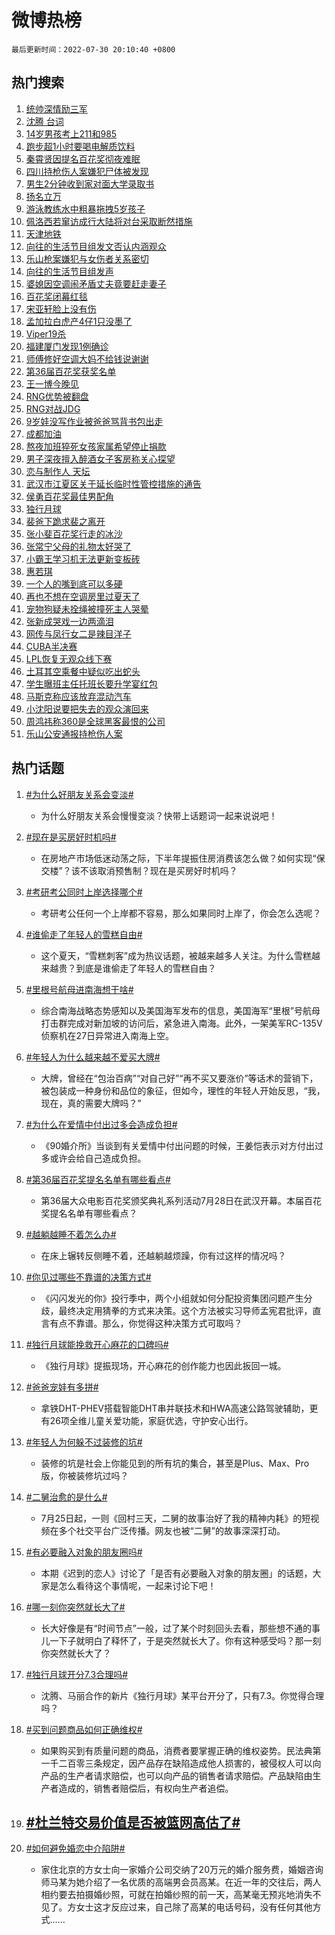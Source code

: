 # 微博热榜

`最后更新时间：2022-07-30 20:10:40 +0800`

## 热门搜索

1. [统帅深情励三军](https://m.weibo.cn/search?containerid=100103type%3D1%26t%3D10%26q%3D%23%E7%BB%9F%E5%B8%85%E6%B7%B1%E6%83%85%E5%8A%B1%E4%B8%89%E5%86%9B%23&stream_entry_id=51&isnewpage=1&extparam=seat%3D1%26filter_type%3Drealtimehot%26dgr%3D0%26c_type%3D51%26pos%3D0%26cate%3D10103%26display_time%3D1659183038%26pre_seqid%3D1659183038936025306319&luicode=10000011&lfid=106003type%253D25%2526t%253D3%2526disable_hot%253D1%2526filter_type%253Drealtimehot)
1. [沈腾 台词](https://m.weibo.cn/search?containerid=100103type%3D1%26t%3D10%26q%3D%E6%B2%88%E8%85%BE+%E5%8F%B0%E8%AF%8D&stream_entry_id=31&isnewpage=1&extparam=seat%3D1%26realpos%3D1%26flag%3D1%26dgr%3D0%26c_type%3D31%26pos%3D0%26cate%3D0%26filter_type%3Drealtimehot%26lcate%3D5001%26display_time%3D1659183038%26pre_seqid%3D1659183038936025306319&luicode=10000011&lfid=106003type%253D25%2526t%253D3%2526disable_hot%253D1%2526filter_type%253Drealtimehot)
1. [14岁男孩考上211和985](https://m.weibo.cn/search?containerid=100103type%3D1%26t%3D10%26q%3D%2314%E5%B2%81%E7%94%B7%E5%AD%A9%E8%80%83%E4%B8%8A211%E5%92%8C985%23&stream_entry_id=31&isnewpage=1&extparam=seat%3D1%26realpos%3D2%26flag%3D0%26dgr%3D0%26c_type%3D31%26pos%3D1%26cate%3D0%26filter_type%3Drealtimehot%26lcate%3D5001%26display_time%3D1659183038%26pre_seqid%3D1659183038936025306319&luicode=10000011&lfid=106003type%253D25%2526t%253D3%2526disable_hot%253D1%2526filter_type%253Drealtimehot)
1. [跑步超1小时要喝电解质饮料](https://m.weibo.cn/search?containerid=100103type%3D1%26t%3D10%26q%3D%23%E8%B7%91%E6%AD%A5%E8%B6%851%E5%B0%8F%E6%97%B6%E8%A6%81%E5%96%9D%E7%94%B5%E8%A7%A3%E8%B4%A8%E9%A5%AE%E6%96%99%23&stream_entry_id=31&isnewpage=1&extparam=seat%3D1%26realpos%3D3%26flag%3D0%26dgr%3D0%26c_type%3D31%26pos%3D2%26cate%3D0%26filter_type%3Drealtimehot%26lcate%3D5001%26display_time%3D1659183038%26pre_seqid%3D1659183038936025306319&luicode=10000011&lfid=106003type%253D25%2526t%253D3%2526disable_hot%253D1%2526filter_type%253Drealtimehot)
1. [秦霄贤因提名百花奖彻夜难眠](https://m.weibo.cn/search?containerid=100103type%3D1%26t%3D10%26q%3D%23%E7%A7%A6%E9%9C%84%E8%B4%A4%E5%9B%A0%E6%8F%90%E5%90%8D%E7%99%BE%E8%8A%B1%E5%A5%96%E5%BD%BB%E5%A4%9C%E9%9A%BE%E7%9C%A0%23&stream_entry_id=31&isnewpage=1&extparam=seat%3D1%26realpos%3D4%26flag%3D1%26dgr%3D0%26c_type%3D31%26pos%3D3%26cate%3D0%26filter_type%3Drealtimehot%26lcate%3D5001%26display_time%3D1659183038%26pre_seqid%3D1659183038936025306319&luicode=10000011&lfid=106003type%253D25%2526t%253D3%2526disable_hot%253D1%2526filter_type%253Drealtimehot)
1. [四川持枪伤人案嫌犯尸体被发现](https://m.weibo.cn/search?containerid=100103type%3D1%26t%3D10%26q%3D%23%E5%9B%9B%E5%B7%9D%E6%8C%81%E6%9E%AA%E4%BC%A4%E4%BA%BA%E6%A1%88%E5%AB%8C%E7%8A%AF%E5%B0%B8%E4%BD%93%E8%A2%AB%E5%8F%91%E7%8E%B0%23&stream_entry_id=31&isnewpage=1&extparam=seat%3D1%26realpos%3D5%26flag%3D0%26dgr%3D0%26c_type%3D31%26pos%3D4%26cate%3D0%26filter_type%3Drealtimehot%26lcate%3D5001%26display_time%3D1659183038%26pre_seqid%3D1659183038936025306319&luicode=10000011&lfid=106003type%253D25%2526t%253D3%2526disable_hot%253D1%2526filter_type%253Drealtimehot)
1. [男生2分钟收到家对面大学录取书](https://m.weibo.cn/search?containerid=100103type%3D1%26t%3D10%26q%3D%23%E7%94%B7%E7%94%9F2%E5%88%86%E9%92%9F%E6%94%B6%E5%88%B0%E5%AE%B6%E5%AF%B9%E9%9D%A2%E5%A4%A7%E5%AD%A6%E5%BD%95%E5%8F%96%E4%B9%A6%23&stream_entry_id=31&isnewpage=1&extparam=seat%3D1%26realpos%3D6%26flag%3D1%26dgr%3D0%26c_type%3D31%26pos%3D5%26cate%3D0%26filter_type%3Drealtimehot%26lcate%3D5001%26display_time%3D1659183038%26pre_seqid%3D1659183038936025306319&luicode=10000011&lfid=106003type%253D25%2526t%253D3%2526disable_hot%253D1%2526filter_type%253Drealtimehot)
1. [扬名立万](https://m.weibo.cn/search?containerid=100103type%3D1%26t%3D10%26q%3D%E6%89%AC%E5%90%8D%E7%AB%8B%E4%B8%87&stream_entry_id=31&isnewpage=1&extparam=seat%3D1%26realpos%3D7%26flag%3D1%26dgr%3D0%26c_type%3D31%26pos%3D6%26cate%3D0%26filter_type%3Drealtimehot%26lcate%3D5001%26display_time%3D1659183038%26pre_seqid%3D1659183038936025306319&luicode=10000011&lfid=106003type%253D25%2526t%253D3%2526disable_hot%253D1%2526filter_type%253Drealtimehot)
1. [游泳教练水中粗暴拖拽5岁孩子](https://m.weibo.cn/search?containerid=100103type%3D1%26t%3D10%26q%3D%23%E6%B8%B8%E6%B3%B3%E6%95%99%E7%BB%83%E6%B0%B4%E4%B8%AD%E7%B2%97%E6%9A%B4%E6%8B%96%E6%8B%BD5%E5%B2%81%E5%AD%A9%E5%AD%90%23&stream_entry_id=31&isnewpage=1&extparam=seat%3D1%26realpos%3D8%26flag%3D1%26dgr%3D0%26c_type%3D31%26pos%3D7%26cate%3D0%26filter_type%3Drealtimehot%26lcate%3D5001%26display_time%3D1659183038%26pre_seqid%3D1659183038936025306319&luicode=10000011&lfid=106003type%253D25%2526t%253D3%2526disable_hot%253D1%2526filter_type%253Drealtimehot)
1. [佩洛西若窜访成行大陆将对台采取断然措施](https://m.weibo.cn/search?containerid=100103type%3D1%26t%3D10%26q%3D%23%E4%BD%A9%E6%B4%9B%E8%A5%BF%E8%8B%A5%E7%AA%9C%E8%AE%BF%E6%88%90%E8%A1%8C%E5%A4%A7%E9%99%86%E5%B0%86%E5%AF%B9%E5%8F%B0%E9%87%87%E5%8F%96%E6%96%AD%E7%84%B6%E6%8E%AA%E6%96%BD%23&stream_entry_id=31&isnewpage=1&extparam=seat%3D1%26realpos%3D9%26flag%3D0%26dgr%3D0%26c_type%3D31%26pos%3D8%26cate%3D0%26filter_type%3Drealtimehot%26lcate%3D5001%26display_time%3D1659183038%26pre_seqid%3D1659183038936025306319&luicode=10000011&lfid=106003type%253D25%2526t%253D3%2526disable_hot%253D1%2526filter_type%253Drealtimehot)
1. [天津地铁](https://m.weibo.cn/search?containerid=100103type%3D1%26t%3D10%26q%3D%23%E5%A4%A9%E6%B4%A5%E5%9C%B0%E9%93%81%23&stream_entry_id=31&isnewpage=1&extparam=seat%3D1%26realpos%3D10%26flag%3D1%26dgr%3D0%26c_type%3D31%26pos%3D9%26cate%3D0%26filter_type%3Drealtimehot%26lcate%3D5001%26display_time%3D1659183038%26pre_seqid%3D1659183038936025306319&luicode=10000011&lfid=106003type%253D25%2526t%253D3%2526disable_hot%253D1%2526filter_type%253Drealtimehot)
1. [向往的生活节目组发文否认内涵观众](https://m.weibo.cn/search?containerid=100103type%3D1%26t%3D10%26q%3D%23%E5%90%91%E5%BE%80%E7%9A%84%E7%94%9F%E6%B4%BB%E8%8A%82%E7%9B%AE%E7%BB%84%E5%8F%91%E6%96%87%E5%90%A6%E8%AE%A4%E5%86%85%E6%B6%B5%E8%A7%82%E4%BC%97%23&stream_entry_id=31&isnewpage=1&extparam=seat%3D1%26realpos%3D11%26flag%3D0%26dgr%3D0%26c_type%3D31%26pos%3D10%26cate%3D0%26filter_type%3Drealtimehot%26lcate%3D5001%26display_time%3D1659183038%26pre_seqid%3D1659183038936025306319&luicode=10000011&lfid=106003type%253D25%2526t%253D3%2526disable_hot%253D1%2526filter_type%253Drealtimehot)
1. [乐山枪案嫌犯与女伤者关系密切](https://m.weibo.cn/search?containerid=100103type%3D1%26t%3D10%26q%3D%23%E4%B9%90%E5%B1%B1%E6%9E%AA%E6%A1%88%E5%AB%8C%E7%8A%AF%E4%B8%8E%E5%A5%B3%E4%BC%A4%E8%80%85%E5%85%B3%E7%B3%BB%E5%AF%86%E5%88%87%23&stream_entry_id=31&isnewpage=1&extparam=seat%3D1%26realpos%3D12%26flag%3D0%26dgr%3D0%26c_type%3D31%26pos%3D11%26cate%3D0%26filter_type%3Drealtimehot%26lcate%3D5001%26display_time%3D1659183038%26pre_seqid%3D1659183038936025306319&luicode=10000011&lfid=106003type%253D25%2526t%253D3%2526disable_hot%253D1%2526filter_type%253Drealtimehot)
1. [向往的生活节目组发声](https://m.weibo.cn/search?containerid=100103type%3D1%26t%3D10%26q%3D%23%E5%90%91%E5%BE%80%E7%9A%84%E7%94%9F%E6%B4%BB%E8%8A%82%E7%9B%AE%E7%BB%84%E5%8F%91%E5%A3%B0%23&stream_entry_id=31&isnewpage=1&extparam=seat%3D1%26realpos%3D13%26flag%3D2%26dgr%3D0%26c_type%3D31%26pos%3D12%26cate%3D0%26filter_type%3Drealtimehot%26lcate%3D5001%26display_time%3D1659183038%26pre_seqid%3D1659183038936025306319&luicode=10000011&lfid=106003type%253D25%2526t%253D3%2526disable_hot%253D1%2526filter_type%253Drealtimehot)
1. [婆媳因空调闹矛盾丈夫竟要赶走妻子](https://m.weibo.cn/search?containerid=100103type%3D1%26t%3D10%26q%3D%23%E5%A9%86%E5%AA%B3%E5%9B%A0%E7%A9%BA%E8%B0%83%E9%97%B9%E7%9F%9B%E7%9B%BE%E4%B8%88%E5%A4%AB%E7%AB%9F%E8%A6%81%E8%B5%B6%E8%B5%B0%E5%A6%BB%E5%AD%90%23&stream_entry_id=31&isnewpage=1&extparam=seat%3D1%26realpos%3D14%26flag%3D0%26dgr%3D0%26c_type%3D31%26pos%3D13%26cate%3D0%26filter_type%3Drealtimehot%26lcate%3D5001%26display_time%3D1659183038%26pre_seqid%3D1659183038936025306319&luicode=10000011&lfid=106003type%253D25%2526t%253D3%2526disable_hot%253D1%2526filter_type%253Drealtimehot)
1. [百花奖闭幕红毯](https://m.weibo.cn/search?containerid=100103type%3D1%26t%3D10%26q%3D%23%E7%99%BE%E8%8A%B1%E5%A5%96%E9%97%AD%E5%B9%95%E7%BA%A2%E6%AF%AF%23&stream_entry_id=31&isnewpage=1&extparam=seat%3D1%26realpos%3D15%26flag%3D0%26dgr%3D0%26c_type%3D31%26pos%3D14%26cate%3D0%26filter_type%3Drealtimehot%26lcate%3D5001%26display_time%3D1659183038%26pre_seqid%3D1659183038936025306319&luicode=10000011&lfid=106003type%253D25%2526t%253D3%2526disable_hot%253D1%2526filter_type%253Drealtimehot)
1. [宋亚轩脸上没有伤](https://m.weibo.cn/search?containerid=100103type%3D1%26t%3D10%26q%3D%23%E5%AE%8B%E4%BA%9A%E8%BD%A9%E8%84%B8%E4%B8%8A%E6%B2%A1%E6%9C%89%E4%BC%A4%23&stream_entry_id=31&isnewpage=1&extparam=seat%3D1%26realpos%3D16%26flag%3D1%26dgr%3D0%26c_type%3D31%26pos%3D15%26cate%3D0%26filter_type%3Drealtimehot%26lcate%3D5001%26display_time%3D1659183038%26pre_seqid%3D1659183038936025306319&luicode=10000011&lfid=106003type%253D25%2526t%253D3%2526disable_hot%253D1%2526filter_type%253Drealtimehot)
1. [孟加拉白虎产4仔1只没墨了](https://m.weibo.cn/search?containerid=100103type%3D1%26t%3D10%26q%3D%23%E5%AD%9F%E5%8A%A0%E6%8B%89%E7%99%BD%E8%99%8E%E4%BA%A74%E4%BB%941%E5%8F%AA%E6%B2%A1%E5%A2%A8%E4%BA%86%23&stream_entry_id=31&isnewpage=1&extparam=seat%3D1%26realpos%3D17%26flag%3D1%26dgr%3D0%26c_type%3D31%26pos%3D16%26cate%3D0%26filter_type%3Drealtimehot%26lcate%3D5001%26display_time%3D1659183038%26pre_seqid%3D1659183038936025306319&luicode=10000011&lfid=106003type%253D25%2526t%253D3%2526disable_hot%253D1%2526filter_type%253Drealtimehot)
1. [Viper19杀](https://m.weibo.cn/search?containerid=100103type%3D1%26t%3D10%26q%3D%23Viper19%E6%9D%80%23&stream_entry_id=31&isnewpage=1&extparam=seat%3D1%26realpos%3D18%26flag%3D1%26dgr%3D0%26c_type%3D31%26pos%3D17%26cate%3D0%26filter_type%3Drealtimehot%26lcate%3D5001%26display_time%3D1659183038%26pre_seqid%3D1659183038936025306319&luicode=10000011&lfid=106003type%253D25%2526t%253D3%2526disable_hot%253D1%2526filter_type%253Drealtimehot)
1. [福建厦门发现1例确诊](https://m.weibo.cn/search?containerid=100103type%3D1%26t%3D10%26q%3D%23%E7%A6%8F%E5%BB%BA%E5%8E%A6%E9%97%A8%E5%8F%91%E7%8E%B01%E4%BE%8B%E7%A1%AE%E8%AF%8A%23&stream_entry_id=31&isnewpage=1&extparam=seat%3D1%26realpos%3D19%26flag%3D1%26dgr%3D0%26c_type%3D31%26pos%3D18%26cate%3D0%26filter_type%3Drealtimehot%26lcate%3D5001%26display_time%3D1659183038%26pre_seqid%3D1659183038936025306319&luicode=10000011&lfid=106003type%253D25%2526t%253D3%2526disable_hot%253D1%2526filter_type%253Drealtimehot)
1. [师傅修好空调大妈不给钱说谢谢](https://m.weibo.cn/search?containerid=100103type%3D1%26t%3D10%26q%3D%23%E5%B8%88%E5%82%85%E4%BF%AE%E5%A5%BD%E7%A9%BA%E8%B0%83%E5%A4%A7%E5%A6%88%E4%B8%8D%E7%BB%99%E9%92%B1%E8%AF%B4%E8%B0%A2%E8%B0%A2%23&stream_entry_id=31&isnewpage=1&extparam=seat%3D1%26realpos%3D20%26flag%3D0%26dgr%3D0%26c_type%3D31%26pos%3D19%26cate%3D0%26filter_type%3Drealtimehot%26lcate%3D5001%26display_time%3D1659183038%26pre_seqid%3D1659183038936025306319&luicode=10000011&lfid=106003type%253D25%2526t%253D3%2526disable_hot%253D1%2526filter_type%253Drealtimehot)
1. [第36届百花奖获奖名单](https://m.weibo.cn/search?containerid=100103type%3D1%26t%3D10%26q%3D%23%E7%AC%AC36%E5%B1%8A%E7%99%BE%E8%8A%B1%E5%A5%96%E8%8E%B7%E5%A5%96%E5%90%8D%E5%8D%95%23&stream_entry_id=31&isnewpage=1&extparam=seat%3D1%26realpos%3D21%26flag%3D1%26dgr%3D0%26c_type%3D31%26pos%3D20%26cate%3D0%26filter_type%3Drealtimehot%26lcate%3D5001%26display_time%3D1659183038%26pre_seqid%3D1659183038936025306319&luicode=10000011&lfid=106003type%253D25%2526t%253D3%2526disable_hot%253D1%2526filter_type%253Drealtimehot)
1. [王一博今晚见](https://m.weibo.cn/search?containerid=100103type%3D1%26t%3D10%26q%3D%23%E7%8E%8B%E4%B8%80%E5%8D%9A%E4%BB%8A%E6%99%9A%E8%A7%81%23&stream_entry_id=31&isnewpage=1&extparam=seat%3D1%26realpos%3D22%26flag%3D1%26dgr%3D0%26c_type%3D31%26pos%3D21%26cate%3D0%26filter_type%3Drealtimehot%26lcate%3D5001%26display_time%3D1659183038%26pre_seqid%3D1659183038936025306319&luicode=10000011&lfid=106003type%253D25%2526t%253D3%2526disable_hot%253D1%2526filter_type%253Drealtimehot)
1. [RNG优势被翻盘](https://m.weibo.cn/search?containerid=100103type%3D1%26t%3D10%26q%3DRNG%E4%BC%98%E5%8A%BF%E8%A2%AB%E7%BF%BB%E7%9B%98&stream_entry_id=31&isnewpage=1&extparam=seat%3D1%26realpos%3D23%26flag%3D1%26dgr%3D0%26c_type%3D31%26pos%3D22%26cate%3D0%26filter_type%3Drealtimehot%26lcate%3D5001%26display_time%3D1659183038%26pre_seqid%3D1659183038936025306319&luicode=10000011&lfid=106003type%253D25%2526t%253D3%2526disable_hot%253D1%2526filter_type%253Drealtimehot)
1. [RNG对战JDG](https://m.weibo.cn/search?containerid=100103type%3D1%26t%3D10%26q%3D%23RNG%E5%AF%B9%E6%88%98JDG%23&stream_entry_id=31&isnewpage=1&extparam=seat%3D1%26realpos%3D24%26flag%3D1%26dgr%3D0%26c_type%3D31%26pos%3D23%26cate%3D0%26filter_type%3Drealtimehot%26lcate%3D5001%26display_time%3D1659183038%26pre_seqid%3D1659183038936025306319&luicode=10000011&lfid=106003type%253D25%2526t%253D3%2526disable_hot%253D1%2526filter_type%253Drealtimehot)
1. [9岁娃没写作业被爸爸骂背书包出走](https://m.weibo.cn/search?containerid=100103type%3D1%26t%3D10%26q%3D%239%E5%B2%81%E5%A8%83%E6%B2%A1%E5%86%99%E4%BD%9C%E4%B8%9A%E8%A2%AB%E7%88%B8%E7%88%B8%E9%AA%82%E8%83%8C%E4%B9%A6%E5%8C%85%E5%87%BA%E8%B5%B0%23&stream_entry_id=31&isnewpage=1&extparam=seat%3D1%26realpos%3D25%26flag%3D0%26dgr%3D0%26c_type%3D31%26pos%3D24%26cate%3D0%26filter_type%3Drealtimehot%26lcate%3D5001%26display_time%3D1659183038%26pre_seqid%3D1659183038936025306319&luicode=10000011&lfid=106003type%253D25%2526t%253D3%2526disable_hot%253D1%2526filter_type%253Drealtimehot)
1. [成都加油](https://m.weibo.cn/search?containerid=100103type%3D1%26t%3D10%26q%3D%E6%88%90%E9%83%BD%E5%8A%A0%E6%B2%B9&stream_entry_id=31&isnewpage=1&extparam=seat%3D1%26realpos%3D26%26flag%3D1%26dgr%3D0%26c_type%3D31%26pos%3D25%26cate%3D0%26filter_type%3Drealtimehot%26lcate%3D5001%26display_time%3D1659183038%26pre_seqid%3D1659183038936025306319&luicode=10000011&lfid=106003type%253D25%2526t%253D3%2526disable_hot%253D1%2526filter_type%253Drealtimehot)
1. [熬夜加班猝死女孩家属希望停止捐款](https://m.weibo.cn/search?containerid=100103type%3D1%26t%3D10%26q%3D%23%E7%86%AC%E5%A4%9C%E5%8A%A0%E7%8F%AD%E7%8C%9D%E6%AD%BB%E5%A5%B3%E5%AD%A9%E5%AE%B6%E5%B1%9E%E5%B8%8C%E6%9C%9B%E5%81%9C%E6%AD%A2%E6%8D%90%E6%AC%BE%23&stream_entry_id=31&isnewpage=1&extparam=seat%3D1%26realpos%3D27%26flag%3D1%26dgr%3D0%26c_type%3D31%26pos%3D26%26cate%3D0%26filter_type%3Drealtimehot%26lcate%3D5001%26display_time%3D1659183038%26pre_seqid%3D1659183038936025306319&luicode=10000011&lfid=106003type%253D25%2526t%253D3%2526disable_hot%253D1%2526filter_type%253Drealtimehot)
1. [男子深夜擅入醉酒女子客房称关心探望](https://m.weibo.cn/search?containerid=100103type%3D1%26t%3D10%26q%3D%23%E7%94%B7%E5%AD%90%E6%B7%B1%E5%A4%9C%E6%93%85%E5%85%A5%E9%86%89%E9%85%92%E5%A5%B3%E5%AD%90%E5%AE%A2%E6%88%BF%E7%A7%B0%E5%85%B3%E5%BF%83%E6%8E%A2%E6%9C%9B%23&stream_entry_id=31&isnewpage=1&extparam=seat%3D1%26realpos%3D28%26flag%3D1%26dgr%3D0%26c_type%3D31%26pos%3D27%26cate%3D0%26filter_type%3Drealtimehot%26lcate%3D5001%26display_time%3D1659183038%26pre_seqid%3D1659183038936025306319&luicode=10000011&lfid=106003type%253D25%2526t%253D3%2526disable_hot%253D1%2526filter_type%253Drealtimehot)
1. [恋与制作人 天坛](https://m.weibo.cn/search?containerid=100103type%3D1%26t%3D10%26q%3D%E6%81%8B%E4%B8%8E%E5%88%B6%E4%BD%9C%E4%BA%BA+%E5%A4%A9%E5%9D%9B&stream_entry_id=31&isnewpage=1&extparam=seat%3D1%26realpos%3D29%26flag%3D1%26dgr%3D0%26c_type%3D31%26pos%3D28%26cate%3D0%26filter_type%3Drealtimehot%26lcate%3D5001%26display_time%3D1659183038%26pre_seqid%3D1659183038936025306319&luicode=10000011&lfid=106003type%253D25%2526t%253D3%2526disable_hot%253D1%2526filter_type%253Drealtimehot)
1. [武汉市江夏区关于延长临时性管控措施的通告](https://m.weibo.cn/search?containerid=100103type%3D1%26t%3D10%26q%3D%23%E6%AD%A6%E6%B1%89%E5%B8%82%E6%B1%9F%E5%A4%8F%E5%8C%BA%E5%85%B3%E4%BA%8E%E5%BB%B6%E9%95%BF%E4%B8%B4%E6%97%B6%E6%80%A7%E7%AE%A1%E6%8E%A7%E6%8E%AA%E6%96%BD%E7%9A%84%E9%80%9A%E5%91%8A%23&stream_entry_id=31&isnewpage=1&extparam=seat%3D1%26realpos%3D30%26flag%3D1%26dgr%3D0%26c_type%3D31%26pos%3D29%26cate%3D0%26filter_type%3Drealtimehot%26lcate%3D5001%26display_time%3D1659183038%26pre_seqid%3D1659183038936025306319&luicode=10000011&lfid=106003type%253D25%2526t%253D3%2526disable_hot%253D1%2526filter_type%253Drealtimehot)
1. [侯勇百花奖最佳男配角](https://m.weibo.cn/search?containerid=100103type%3D1%26t%3D10%26q%3D%23%E4%BE%AF%E5%8B%87%E7%99%BE%E8%8A%B1%E5%A5%96%E6%9C%80%E4%BD%B3%E7%94%B7%E9%85%8D%E8%A7%92%23&stream_entry_id=31&isnewpage=1&extparam=seat%3D1%26realpos%3D31%26flag%3D1%26dgr%3D0%26c_type%3D31%26pos%3D30%26cate%3D0%26filter_type%3Drealtimehot%26lcate%3D5001%26display_time%3D1659183038%26pre_seqid%3D1659183038936025306319&luicode=10000011&lfid=106003type%253D25%2526t%253D3%2526disable_hot%253D1%2526filter_type%253Drealtimehot)
1. [独行月球](https://m.weibo.cn/search?containerid=100103type%3D1%26t%3D10%26q%3D%E7%8B%AC%E8%A1%8C%E6%9C%88%E7%90%83&stream_entry_id=31&isnewpage=1&extparam=seat%3D1%26realpos%3D32%26flag%3D0%26dgr%3D0%26c_type%3D31%26pos%3D31%26cate%3D0%26filter_type%3Drealtimehot%26lcate%3D5001%26display_time%3D1659183038%26pre_seqid%3D1659183038936025306319&luicode=10000011&lfid=106003type%253D25%2526t%253D3%2526disable_hot%253D1%2526filter_type%253Drealtimehot)
1. [裴爸下跪求裴之离开](https://m.weibo.cn/search?containerid=100103type%3D1%26t%3D10%26q%3D%23%E8%A3%B4%E7%88%B8%E4%B8%8B%E8%B7%AA%E6%B1%82%E8%A3%B4%E4%B9%8B%E7%A6%BB%E5%BC%80%23&stream_entry_id=31&isnewpage=1&extparam=seat%3D1%26realpos%3D33%26flag%3D1%26dgr%3D0%26c_type%3D31%26pos%3D32%26cate%3D0%26filter_type%3Drealtimehot%26lcate%3D5001%26display_time%3D1659183038%26pre_seqid%3D1659183038936025306319&luicode=10000011&lfid=106003type%253D25%2526t%253D3%2526disable_hot%253D1%2526filter_type%253Drealtimehot)
1. [张小斐百花奖行走的冰沙](https://m.weibo.cn/search?containerid=100103type%3D1%26t%3D10%26q%3D%23%E5%BC%A0%E5%B0%8F%E6%96%90%E7%99%BE%E8%8A%B1%E5%A5%96%E8%A1%8C%E8%B5%B0%E7%9A%84%E5%86%B0%E6%B2%99%23&stream_entry_id=31&isnewpage=1&extparam=seat%3D1%26realpos%3D34%26flag%3D0%26dgr%3D0%26c_type%3D31%26pos%3D33%26cate%3D0%26filter_type%3Drealtimehot%26lcate%3D5001%26display_time%3D1659183038%26pre_seqid%3D1659183038936025306319&luicode=10000011&lfid=106003type%253D25%2526t%253D3%2526disable_hot%253D1%2526filter_type%253Drealtimehot)
1. [张常宁父母的礼物太好哭了](https://m.weibo.cn/search?containerid=100103type%3D1%26t%3D10%26q%3D%23%E5%BC%A0%E5%B8%B8%E5%AE%81%E7%88%B6%E6%AF%8D%E7%9A%84%E7%A4%BC%E7%89%A9%E5%A4%AA%E5%A5%BD%E5%93%AD%E4%BA%86%23&stream_entry_id=31&isnewpage=1&extparam=seat%3D1%26realpos%3D35%26flag%3D0%26dgr%3D0%26c_type%3D31%26pos%3D34%26cate%3D0%26filter_type%3Drealtimehot%26lcate%3D5001%26display_time%3D1659183038%26pre_seqid%3D1659183038936025306319&luicode=10000011&lfid=106003type%253D25%2526t%253D3%2526disable_hot%253D1%2526filter_type%253Drealtimehot)
1. [小霸王学习机无法更新变板砖](https://m.weibo.cn/search?containerid=100103type%3D1%26t%3D10%26q%3D%23%E5%B0%8F%E9%9C%B8%E7%8E%8B%E5%AD%A6%E4%B9%A0%E6%9C%BA%E6%97%A0%E6%B3%95%E6%9B%B4%E6%96%B0%E5%8F%98%E6%9D%BF%E7%A0%96%23&stream_entry_id=31&isnewpage=1&extparam=seat%3D1%26realpos%3D36%26flag%3D1%26dgr%3D0%26c_type%3D31%26pos%3D35%26cate%3D0%26filter_type%3Drealtimehot%26lcate%3D5001%26display_time%3D1659183038%26pre_seqid%3D1659183038936025306319&luicode=10000011&lfid=106003type%253D25%2526t%253D3%2526disable_hot%253D1%2526filter_type%253Drealtimehot)
1. [惠若琪](https://m.weibo.cn/search?containerid=100103type%3D1%26t%3D10%26q%3D%E6%83%A0%E8%8B%A5%E7%90%AA&stream_entry_id=31&isnewpage=1&extparam=seat%3D1%26realpos%3D37%26flag%3D1%26dgr%3D0%26c_type%3D31%26pos%3D36%26cate%3D0%26filter_type%3Drealtimehot%26lcate%3D5001%26display_time%3D1659183038%26pre_seqid%3D1659183038936025306319&luicode=10000011&lfid=106003type%253D25%2526t%253D3%2526disable_hot%253D1%2526filter_type%253Drealtimehot)
1. [一个人的嘴到底可以多硬](https://m.weibo.cn/search?containerid=100103type%3D1%26t%3D10%26q%3D%23%E4%B8%80%E4%B8%AA%E4%BA%BA%E7%9A%84%E5%98%B4%E5%88%B0%E5%BA%95%E5%8F%AF%E4%BB%A5%E5%A4%9A%E7%A1%AC%23&stream_entry_id=31&isnewpage=1&extparam=seat%3D1%26realpos%3D38%26flag%3D0%26dgr%3D0%26c_type%3D31%26pos%3D37%26cate%3D0%26filter_type%3Drealtimehot%26lcate%3D5001%26display_time%3D1659183038%26pre_seqid%3D1659183038936025306319&luicode=10000011&lfid=106003type%253D25%2526t%253D3%2526disable_hot%253D1%2526filter_type%253Drealtimehot)
1. [再也不想在空调房里过夏天了](https://m.weibo.cn/search?containerid=100103type%3D1%26t%3D10%26q%3D%23%E5%86%8D%E4%B9%9F%E4%B8%8D%E6%83%B3%E5%9C%A8%E7%A9%BA%E8%B0%83%E6%88%BF%E9%87%8C%E8%BF%87%E5%A4%8F%E5%A4%A9%E4%BA%86%23&stream_entry_id=31&isnewpage=1&extparam=seat%3D1%26realpos%3D39%26flag%3D0%26dgr%3D0%26c_type%3D31%26pos%3D38%26cate%3D0%26filter_type%3Drealtimehot%26lcate%3D5001%26display_time%3D1659183038%26pre_seqid%3D1659183038936025306319&luicode=10000011&lfid=106003type%253D25%2526t%253D3%2526disable_hot%253D1%2526filter_type%253Drealtimehot)
1. [宠物狗疑未拴绳被撞死主人哭晕](https://m.weibo.cn/search?containerid=100103type%3D1%26t%3D10%26q%3D%23%E5%AE%A0%E7%89%A9%E7%8B%97%E7%96%91%E6%9C%AA%E6%8B%B4%E7%BB%B3%E8%A2%AB%E6%92%9E%E6%AD%BB%E4%B8%BB%E4%BA%BA%E5%93%AD%E6%99%95%23&stream_entry_id=31&isnewpage=1&extparam=seat%3D1%26realpos%3D40%26flag%3D0%26dgr%3D0%26c_type%3D31%26pos%3D39%26cate%3D0%26filter_type%3Drealtimehot%26lcate%3D5001%26display_time%3D1659183038%26pre_seqid%3D1659183038936025306319&luicode=10000011&lfid=106003type%253D25%2526t%253D3%2526disable_hot%253D1%2526filter_type%253Drealtimehot)
1. [张新成哭戏一边两滴泪](https://m.weibo.cn/search?containerid=100103type%3D1%26t%3D10%26q%3D%23%E5%BC%A0%E6%96%B0%E6%88%90%E5%93%AD%E6%88%8F%E4%B8%80%E8%BE%B9%E4%B8%A4%E6%BB%B4%E6%B3%AA%23&stream_entry_id=31&isnewpage=1&extparam=seat%3D1%26realpos%3D41%26flag%3D0%26dgr%3D0%26c_type%3D31%26pos%3D40%26cate%3D0%26filter_type%3Drealtimehot%26lcate%3D5001%26display_time%3D1659183038%26pre_seqid%3D1659183038936025306319&luicode=10000011&lfid=106003type%253D25%2526t%253D3%2526disable_hot%253D1%2526filter_type%253Drealtimehot)
1. [网传与凤行女二是辣目洋子](https://m.weibo.cn/search?containerid=100103type%3D1%26t%3D10%26q%3D%23%E7%BD%91%E4%BC%A0%E4%B8%8E%E5%87%A4%E8%A1%8C%E5%A5%B3%E4%BA%8C%E6%98%AF%E8%BE%A3%E7%9B%AE%E6%B4%8B%E5%AD%90%23&stream_entry_id=31&isnewpage=1&extparam=seat%3D1%26realpos%3D42%26flag%3D0%26dgr%3D0%26c_type%3D31%26pos%3D41%26cate%3D0%26filter_type%3Drealtimehot%26lcate%3D5001%26display_time%3D1659183038%26pre_seqid%3D1659183038936025306319&luicode=10000011&lfid=106003type%253D25%2526t%253D3%2526disable_hot%253D1%2526filter_type%253Drealtimehot)
1. [CUBA半决赛](https://m.weibo.cn/search?containerid=100103type%3D1%26t%3D10%26q%3D%23CUBA%E5%8D%8A%E5%86%B3%E8%B5%9B%23&stream_entry_id=31&isnewpage=1&extparam=seat%3D1%26realpos%3D43%26flag%3D1%26dgr%3D0%26c_type%3D31%26pos%3D42%26cate%3D0%26filter_type%3Drealtimehot%26lcate%3D5001%26display_time%3D1659183038%26pre_seqid%3D1659183038936025306319&luicode=10000011&lfid=106003type%253D25%2526t%253D3%2526disable_hot%253D1%2526filter_type%253Drealtimehot)
1. [LPL恢复无观众线下赛](https://m.weibo.cn/search?containerid=100103type%3D1%26t%3D10%26q%3D%23LPL%E6%81%A2%E5%A4%8D%E6%97%A0%E8%A7%82%E4%BC%97%E7%BA%BF%E4%B8%8B%E8%B5%9B%23&stream_entry_id=31&isnewpage=1&extparam=seat%3D1%26realpos%3D44%26flag%3D0%26dgr%3D0%26c_type%3D31%26pos%3D43%26cate%3D0%26filter_type%3Drealtimehot%26lcate%3D5001%26display_time%3D1659183038%26pre_seqid%3D1659183038936025306319&luicode=10000011&lfid=106003type%253D25%2526t%253D3%2526disable_hot%253D1%2526filter_type%253Drealtimehot)
1. [土耳其空乘餐中疑似吃出蛇头](https://m.weibo.cn/search?containerid=100103type%3D1%26t%3D10%26q%3D%23%E5%9C%9F%E8%80%B3%E5%85%B6%E7%A9%BA%E4%B9%98%E9%A4%90%E4%B8%AD%E7%96%91%E4%BC%BC%E5%90%83%E5%87%BA%E8%9B%87%E5%A4%B4%23&stream_entry_id=31&isnewpage=1&extparam=seat%3D1%26realpos%3D45%26flag%3D0%26dgr%3D0%26c_type%3D31%26pos%3D44%26cate%3D0%26filter_type%3Drealtimehot%26lcate%3D5001%26display_time%3D1659183038%26pre_seqid%3D1659183038936025306319&luicode=10000011&lfid=106003type%253D25%2526t%253D3%2526disable_hot%253D1%2526filter_type%253Drealtimehot)
1. [学生曝班主任托班长要升学宴红包](https://m.weibo.cn/search?containerid=100103type%3D1%26t%3D10%26q%3D%23%E5%AD%A6%E7%94%9F%E6%9B%9D%E7%8F%AD%E4%B8%BB%E4%BB%BB%E6%89%98%E7%8F%AD%E9%95%BF%E8%A6%81%E5%8D%87%E5%AD%A6%E5%AE%B4%E7%BA%A2%E5%8C%85%23&stream_entry_id=31&isnewpage=1&extparam=seat%3D1%26realpos%3D46%26flag%3D0%26dgr%3D0%26c_type%3D31%26pos%3D45%26cate%3D0%26filter_type%3Drealtimehot%26lcate%3D5001%26display_time%3D1659183038%26pre_seqid%3D1659183038936025306319&luicode=10000011&lfid=106003type%253D25%2526t%253D3%2526disable_hot%253D1%2526filter_type%253Drealtimehot)
1. [马斯克称应该放弃混动汽车](https://m.weibo.cn/search?containerid=100103type%3D1%26t%3D10%26q%3D%23%E9%A9%AC%E6%96%AF%E5%85%8B%E7%A7%B0%E5%BA%94%E8%AF%A5%E6%94%BE%E5%BC%83%E6%B7%B7%E5%8A%A8%E6%B1%BD%E8%BD%A6%23&stream_entry_id=31&isnewpage=1&extparam=seat%3D1%26realpos%3D47%26flag%3D0%26dgr%3D0%26c_type%3D31%26pos%3D46%26cate%3D0%26filter_type%3Drealtimehot%26lcate%3D5001%26display_time%3D1659183038%26pre_seqid%3D1659183038936025306319&luicode=10000011&lfid=106003type%253D25%2526t%253D3%2526disable_hot%253D1%2526filter_type%253Drealtimehot)
1. [小沈阳说要把失去的观众演回来](https://m.weibo.cn/search?containerid=100103type%3D1%26t%3D10%26q%3D%23%E5%B0%8F%E6%B2%88%E9%98%B3%E8%AF%B4%E8%A6%81%E6%8A%8A%E5%A4%B1%E5%8E%BB%E7%9A%84%E8%A7%82%E4%BC%97%E6%BC%94%E5%9B%9E%E6%9D%A5%23&stream_entry_id=31&isnewpage=1&extparam=seat%3D1%26realpos%3D48%26flag%3D1%26dgr%3D0%26c_type%3D31%26pos%3D47%26cate%3D0%26filter_type%3Drealtimehot%26lcate%3D5001%26display_time%3D1659183038%26pre_seqid%3D1659183038936025306319&luicode=10000011&lfid=106003type%253D25%2526t%253D3%2526disable_hot%253D1%2526filter_type%253Drealtimehot)
1. [周鸿祎称360是全球黑客最恨的公司](https://m.weibo.cn/search?containerid=100103type%3D1%26t%3D10%26q%3D%23%E5%91%A8%E9%B8%BF%E7%A5%8E%E7%A7%B0360%E6%98%AF%E5%85%A8%E7%90%83%E9%BB%91%E5%AE%A2%E6%9C%80%E6%81%A8%E7%9A%84%E5%85%AC%E5%8F%B8%23&stream_entry_id=31&isnewpage=1&extparam=seat%3D1%26realpos%3D49%26flag%3D0%26dgr%3D0%26c_type%3D31%26pos%3D48%26cate%3D0%26filter_type%3Drealtimehot%26lcate%3D5001%26display_time%3D1659183038%26pre_seqid%3D1659183038936025306319&luicode=10000011&lfid=106003type%253D25%2526t%253D3%2526disable_hot%253D1%2526filter_type%253Drealtimehot)
1. [乐山公安通报持枪伤人案](https://m.weibo.cn/search?containerid=100103type%3D1%26t%3D10%26q%3D%23%E4%B9%90%E5%B1%B1%E5%85%AC%E5%AE%89%E9%80%9A%E6%8A%A5%E6%8C%81%E6%9E%AA%E4%BC%A4%E4%BA%BA%E6%A1%88%23&stream_entry_id=31&isnewpage=1&extparam=seat%3D1%26realpos%3D50%26flag%3D0%26dgr%3D0%26c_type%3D31%26pos%3D49%26cate%3D0%26filter_type%3Drealtimehot%26lcate%3D5001%26display_time%3D1659183038%26pre_seqid%3D1659183038936025306319&luicode=10000011&lfid=106003type%253D25%2526t%253D3%2526disable_hot%253D1%2526filter_type%253Drealtimehot)

## 热门话题

1. [#为什么好朋友关系会变淡#](https://m.weibo.cn/search?containerid=231522type%3D1%26t%3D10%26q%3D%23%E4%B8%BA%E4%BB%80%E4%B9%88%E5%A5%BD%E6%9C%8B%E5%8F%8B%E5%85%B3%E7%B3%BB%E4%BC%9A%E5%8F%98%E6%B7%A1%23&stream_entry_id=128&isnewpage=1&extparam=seat%3D1%26unitid%3D1659087405008%26dgr%3D0%26cate%3D5004%26c_type%3D128%26pos%3D1-0-0%26lcate%3D5004%26display_time%3D1659183040%26pre_seqid%3D165918304057804942304&luicode=10000011&lfid=231648_-_4)
    - 为什么好朋友关系会慢慢变淡？快带上话题词一起来说说吧！

1. [#现在是买房好时机吗#](https://m.weibo.cn/search?containerid=231522type%3D1%26t%3D10%26q%3D%23%E7%8E%B0%E5%9C%A8%E6%98%AF%E4%B9%B0%E6%88%BF%E5%A5%BD%E6%97%B6%E6%9C%BA%E5%90%97%23&stream_entry_id=128&isnewpage=1&extparam=seat%3D1%26unitid%3D1659155804141%26dgr%3D0%26cate%3D5004%26c_type%3D128%26pos%3D1-0-1%26lcate%3D5004%26display_time%3D1659183040%26pre_seqid%3D165918304057804942304&luicode=10000011&lfid=231648_-_4)
    - 在房地产市场低迷动荡之际，下半年提振住房消费该怎么做？如何实现“保交楼”？该不该取消预售制？现在是买房好时机吗？

1. [#考研考公同时上岸选择哪个#](https://m.weibo.cn/search?containerid=231522type%3D1%26t%3D10%26q%3D%23%E8%80%83%E7%A0%94%E8%80%83%E5%85%AC%E5%90%8C%E6%97%B6%E4%B8%8A%E5%B2%B8%E9%80%89%E6%8B%A9%E5%93%AA%E4%B8%AA%23&stream_entry_id=128&isnewpage=1&extparam=seat%3D1%26unitid%3D1659106621249%26dgr%3D0%26cate%3D5004%26c_type%3D128%26pos%3D1-0-2%26lcate%3D5004%26display_time%3D1659183040%26pre_seqid%3D165918304057804942304&luicode=10000011&lfid=231648_-_4)
    - 考研考公任何一个上岸都不容易，那么如果同时上岸了，你会怎么选呢？

1. [#谁偷走了年轻人的雪糕自由#](https://m.weibo.cn/search?containerid=231522type%3D1%26t%3D10%26q%3D%23%E8%B0%81%E5%81%B7%E8%B5%B0%E4%BA%86%E5%B9%B4%E8%BD%BB%E4%BA%BA%E7%9A%84%E9%9B%AA%E7%B3%95%E8%87%AA%E7%94%B1%23&stream_entry_id=128&isnewpage=1&extparam=seat%3D1%26unitid%3D1659152195458%26dgr%3D0%26cate%3D5004%26c_type%3D128%26pos%3D1-0-3%26lcate%3D5004%26display_time%3D1659183040%26pre_seqid%3D165918304057804942304&luicode=10000011&lfid=231648_-_4)
    - 这个夏天，“雪糕刺客”成为热议话题，被越来越多人关注。为什么雪糕越来越贵？到底是谁偷走了年轻人的雪糕自由？

1. [#里根号航母进南海想干啥#](https://m.weibo.cn/search?containerid=231522type%3D1%26t%3D10%26q%3D%23%E9%87%8C%E6%A0%B9%E5%8F%B7%E8%88%AA%E6%AF%8D%E8%BF%9B%E5%8D%97%E6%B5%B7%E6%83%B3%E5%B9%B2%E5%95%A5%23&stream_entry_id=128&isnewpage=1&extparam=seat%3D1%26unitid%3D1659095806807%26dgr%3D0%26cate%3D5004%26c_type%3D128%26pos%3D1-0-4%26lcate%3D5004%26display_time%3D1659183040%26pre_seqid%3D165918304057804942304&luicode=10000011&lfid=231648_-_4)
    - 综合南海战略态势感知以及美国海军发布的信息，美国海军“里根”号航母打击群完成对新加坡的访问后，紧急进入南海。此外，一架美军RC-135V侦察机在27日异常进入南海上空。

1. [#年轻人为什么越来越不爱买大牌#](https://m.weibo.cn/search?containerid=231522type%3D1%26t%3D10%26q%3D%23%E5%B9%B4%E8%BD%BB%E4%BA%BA%E4%B8%BA%E4%BB%80%E4%B9%88%E8%B6%8A%E6%9D%A5%E8%B6%8A%E4%B8%8D%E7%88%B1%E4%B9%B0%E5%A4%A7%E7%89%8C%23&stream_entry_id=128&isnewpage=1&extparam=seat%3D1%26unitid%3D1659067311240%26dgr%3D0%26cate%3D5004%26c_type%3D128%26pos%3D1-0-5%26lcate%3D5004%26display_time%3D1659183040%26pre_seqid%3D165918304057804942304&luicode=10000011&lfid=231648_-_4)
    - 大牌，曾经在“包治百病”“对自己好”“再不买又要涨价”等话术的营销下，被包装成一种身份和品位的象征，但如今，理性的年轻人开始反思，“我，现在，真的需要大牌吗？”

1. [#为什么在爱情中付出过多会造成负担#](https://m.weibo.cn/search?containerid=231522type%3D1%26t%3D10%26q%3D%23%E4%B8%BA%E4%BB%80%E4%B9%88%E5%9C%A8%E7%88%B1%E6%83%85%E4%B8%AD%E4%BB%98%E5%87%BA%E8%BF%87%E5%A4%9A%E4%BC%9A%E9%80%A0%E6%88%90%E8%B4%9F%E6%8B%85%23&stream_entry_id=128&isnewpage=1&extparam=seat%3D1%26unitid%3D1659063092923%26dgr%3D0%26cate%3D5004%26c_type%3D128%26pos%3D1-0-6%26lcate%3D5004%26display_time%3D1659183040%26pre_seqid%3D165918304057804942304&luicode=10000011&lfid=231648_-_4)
    - 《90婚介所》当谈到有关爱情中付出问题的时候，王姜恺表示对方付出过多或许会给自己造成负担。

1. [#第36届百花奖提名名单有哪些看点#](https://m.weibo.cn/search?containerid=231522type%3D1%26t%3D10%26q%3D%23%E7%AC%AC36%E5%B1%8A%E7%99%BE%E8%8A%B1%E5%A5%96%E6%8F%90%E5%90%8D%E5%90%8D%E5%8D%95%E6%9C%89%E5%93%AA%E4%BA%9B%E7%9C%8B%E7%82%B9%23&stream_entry_id=128&isnewpage=1&extparam=seat%3D1%26unitid%3Dm1659182737%26dgr%3D0%26cate%3D5004%26c_type%3D128%26pos%3D1-0-7%26lcate%3D5004%26display_time%3D1659183040%26pre_seqid%3D165918304057804942304&luicode=10000011&lfid=231648_-_4)
    - 第36届大众电影百花奖颁奖典礼系列活动7月28日在武汉开幕。本届百花奖提名名单有哪些看点？

1. [#越躺越睡不着怎么办#](https://m.weibo.cn/search?containerid=231522type%3D1%26t%3D10%26q%3D%23%E8%B6%8A%E8%BA%BA%E8%B6%8A%E7%9D%A1%E4%B8%8D%E7%9D%80%E6%80%8E%E4%B9%88%E5%8A%9E%23&stream_entry_id=128&isnewpage=1&extparam=seat%3D1%26unitid%3D1659056787481%26dgr%3D0%26cate%3D5004%26c_type%3D128%26pos%3D1-0-8%26lcate%3D5004%26display_time%3D1659183040%26pre_seqid%3D165918304057804942304&luicode=10000011&lfid=231648_-_4)
    - 在床上辗转反侧睡不着，还越躺越烦躁，你有过这样的情况吗？

1. [#你见过哪些不靠谱的决策方式#](https://m.weibo.cn/search?containerid=231522type%3D1%26t%3D10%26q%3D%23%E4%BD%A0%E8%A7%81%E8%BF%87%E5%93%AA%E4%BA%9B%E4%B8%8D%E9%9D%A0%E8%B0%B1%E7%9A%84%E5%86%B3%E7%AD%96%E6%96%B9%E5%BC%8F%23&stream_entry_id=128&isnewpage=1&extparam=seat%3D1%26unitid%3D1659106623757%26dgr%3D0%26cate%3D5004%26c_type%3D128%26pos%3D1-0-9%26lcate%3D5004%26display_time%3D1659183040%26pre_seqid%3D165918304057804942304&luicode=10000011&lfid=231648_-_4)
    - 《闪闪发光的你》投行季中，两个小组就如何分配投资集团问题产生分歧，最终决定用猜拳的方式来决策。这个方法被实习导师孟宪君批评，直言有点不靠谱。那么，你觉得这种决策方式可取吗？

1. [#独行月球能挽救开心麻花的口碑吗#](https://m.weibo.cn/search?containerid=231522type%3D1%26t%3D10%26q%3D%23%E7%8B%AC%E8%A1%8C%E6%9C%88%E7%90%83%E8%83%BD%E6%8C%BD%E6%95%91%E5%BC%80%E5%BF%83%E9%BA%BB%E8%8A%B1%E7%9A%84%E5%8F%A3%E7%A2%91%E5%90%97%23&stream_entry_id=128&isnewpage=1&extparam=seat%3D1%26unitid%3Dm1659182738%26dgr%3D0%26cate%3D5004%26c_type%3D128%26pos%3D1-0-10%26lcate%3D5004%26display_time%3D1659183040%26pre_seqid%3D165918304057804942304&luicode=10000011&lfid=231648_-_4)
    - 《独行月球》提振现场，开心麻花的创作能力也因此扳回一城。

1. [#爸爸宠娃有多拼#](https://m.weibo.cn/search?containerid=231522type%3D1%26t%3D10%26q%3D%23%E7%88%B8%E7%88%B8%E5%AE%A0%E5%A8%83%E6%9C%89%E5%A4%9A%E6%8B%BC%23&stream_entry_id=128&isnewpage=1&extparam=seat%3D1%26unitid%3Dm1659182713%26dgr%3D0%26cate%3D5004%26c_type%3D128%26pos%3D1-0-11%26lcate%3D5004%26display_time%3D1659183040%26pre_seqid%3D165918304057804942304&luicode=10000011&lfid=231648_-_4)
    - 拿铁DHT-PHEV搭载智能DHT串并联技术和HWA高速公路驾驶辅助，更有26项全维儿童关爱功能，家庭优选，守护安心出行。

1. [#年轻人为何躲不过装修的坑#](https://m.weibo.cn/search?containerid=231522type%3D1%26t%3D10%26q%3D%23%E5%B9%B4%E8%BD%BB%E4%BA%BA%E4%B8%BA%E4%BD%95%E8%BA%B2%E4%B8%8D%E8%BF%87%E8%A3%85%E4%BF%AE%E7%9A%84%E5%9D%91%23&stream_entry_id=128&isnewpage=1&extparam=seat%3D1%26unitid%3D1659076324675%26dgr%3D0%26cate%3D5004%26c_type%3D128%26pos%3D1-0-12%26lcate%3D5004%26display_time%3D1659183040%26pre_seqid%3D165918304057804942304&luicode=10000011&lfid=231648_-_4)
    - 装修的坑是社会上你能见到的所有坑的集合，甚至是Plus、Max、Pro版，你被装修坑过吗？

1. [#二舅治愈的是什么#](https://m.weibo.cn/search?containerid=231522type%3D1%26t%3D10%26q%3D%23%E4%BA%8C%E8%88%85%E6%B2%BB%E6%84%88%E7%9A%84%E6%98%AF%E4%BB%80%E4%B9%88%23&stream_entry_id=128&isnewpage=1&extparam=seat%3D1%26unitid%3Dm1659182722%26dgr%3D0%26cate%3D5004%26c_type%3D128%26pos%3D1-0-13%26lcate%3D5004%26display_time%3D1659183040%26pre_seqid%3D165918304057804942304&luicode=10000011&lfid=231648_-_4)
    - 7月25日起，一则《回村三天，二舅的故事治好了我的精神内耗》的短视频在多个社交平台广泛传播。网友也被“二舅”的故事深深打动。

1. [#有必要融入对象的朋友圈吗#](https://m.weibo.cn/search?containerid=231522type%3D1%26t%3D10%26q%3D%23%E6%9C%89%E5%BF%85%E8%A6%81%E8%9E%8D%E5%85%A5%E5%AF%B9%E8%B1%A1%E7%9A%84%E6%9C%8B%E5%8F%8B%E5%9C%88%E5%90%97%23&stream_entry_id=128&isnewpage=1&extparam=seat%3D1%26unitid%3Dm1659182704%26dgr%3D0%26cate%3D5004%26c_type%3D128%26pos%3D1-0-14%26lcate%3D5004%26display_time%3D1659183040%26pre_seqid%3D165918304057804942304&luicode=10000011&lfid=231648_-_4)
    - 本期《迟到的恋人》讨论了「是否有必要融入对象的朋友圈」的话题，大家是怎么看待这个事情呢，一起来讨论下吧！

1. [#哪一刻你突然就长大了#](https://m.weibo.cn/search?containerid=231522type%3D1%26t%3D10%26q%3D%23%E5%93%AA%E4%B8%80%E5%88%BB%E4%BD%A0%E7%AA%81%E7%84%B6%E5%B0%B1%E9%95%BF%E5%A4%A7%E4%BA%86%23&stream_entry_id=128&isnewpage=1&extparam=seat%3D1%26unitid%3Dm1659182710%26dgr%3D0%26cate%3D5004%26c_type%3D128%26pos%3D1-0-15%26lcate%3D5004%26display_time%3D1659183040%26pre_seqid%3D165918304057804942304&luicode=10000011&lfid=231648_-_4)
    - 长大好像是有“时间节点”一般，过了某个时刻回头去看，那些想不通的事儿一下子就明白了释怀了，于是突然就长大了。你有这种感受吗？那一刻你突然就长大了？

1. [#独行月球开分7.3合理吗#](https://m.weibo.cn/search?containerid=231522type%3D1%26t%3D10%26q%3D%23%E7%8B%AC%E8%A1%8C%E6%9C%88%E7%90%83%E5%BC%80%E5%88%867.3%E5%90%88%E7%90%86%E5%90%97%23&stream_entry_id=128&isnewpage=1&extparam=seat%3D1%26unitid%3D1659155503801%26dgr%3D0%26cate%3D5004%26c_type%3D128%26pos%3D1-0-16%26lcate%3D5004%26display_time%3D1659183040%26pre_seqid%3D165918304057804942304&luicode=10000011&lfid=231648_-_4)
    - 沈腾、马丽合作的新片《独行月球》某平台开分了，只有7.3。你觉得合理吗？

1. [#买到问题商品如何正确维权#](https://m.weibo.cn/search?containerid=231522type%3D1%26t%3D10%26q%3D%23%E4%B9%B0%E5%88%B0%E9%97%AE%E9%A2%98%E5%95%86%E5%93%81%E5%A6%82%E4%BD%95%E6%AD%A3%E7%A1%AE%E7%BB%B4%E6%9D%83%23&stream_entry_id=128&isnewpage=1&extparam=seat%3D1%26unitid%3Dm1659182733%26dgr%3D0%26cate%3D5004%26c_type%3D128%26pos%3D1-0-17%26lcate%3D5004%26display_time%3D1659183040%26pre_seqid%3D165918304057804942304&luicode=10000011&lfid=231648_-_4)
    - 如果购买到有质量问题的商品，消费者要掌握正确的维权姿势。民法典第一千二百零三条规定，因产品存在缺陷造成他人损害的，被侵权人可以向产品的生产者请求赔偿，也可以向产品的销售者请求赔偿。产品缺陷由生产者造成的，销售者赔偿后，有权向生产者追偿。

1. [#杜兰特交易价值是否被篮网高估了#](https://m.weibo.cn/search?containerid=231522type%3D1%26t%3D10%26q%3D%23%E6%9D%9C%E5%85%B0%E7%89%B9%E4%BA%A4%E6%98%93%E4%BB%B7%E5%80%BC%E6%98%AF%E5%90%A6%E8%A2%AB%E7%AF%AE%E7%BD%91%E9%AB%98%E4%BC%B0%E4%BA%86%23&stream_entry_id=128&isnewpage=1&extparam=seat%3D1%26unitid%3Dm1659182720%26dgr%3D0%26cate%3D5004%26c_type%3D128%26pos%3D1-0-18%26lcate%3D5004%26display_time%3D1659183040%26pre_seqid%3D165918304057804942304&luicode=10000011&lfid=231648_-_4)
    - 

1. [#如何避免婚恋中介陷阱#](https://m.weibo.cn/search?containerid=231522type%3D1%26t%3D10%26q%3D%23%E5%A6%82%E4%BD%95%E9%81%BF%E5%85%8D%E5%A9%9A%E6%81%8B%E4%B8%AD%E4%BB%8B%E9%99%B7%E9%98%B1%23&stream_entry_id=128&isnewpage=1&extparam=seat%3D1%26unitid%3Dm1659182721%26dgr%3D0%26cate%3D5004%26c_type%3D128%26pos%3D1-0-19%26lcate%3D5004%26display_time%3D1659183040%26pre_seqid%3D165918304057804942304&luicode=10000011&lfid=231648_-_4)
    - 家住北京的方女士向一家婚介公司交纳了20万元的婚介服务费，婚姻咨询师马某为她介绍了一名优质的高端男会员高某。在近一年的交往后，两人相约要去拍摄婚纱照，可就在拍婚纱照的前一天，高某毫无预兆地消失不见了。方女士这才反应过来，自己除了高某的电话号码，没有任何其他方式……

